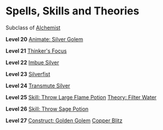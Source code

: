 <!-- TITLE: Philosopher -->
<!-- SUBTITLE: Forever chasing after the stone that embodies their namesakes, Philosopher's are constantly on the hunt for forbidden and lucrative discoveries.  Versed in arcana and science, these great thinkers will stop at nothing to push the boundaries of what is thought to be possible. -->

# Spells, Skills and Theories
Subclass of [Alchemist](alchemist)

**Level 20**
[Animate: Silver Golem](animate-silver-golem)

**Level 21**
[Thinker's Focus](thinker's-focus)

**Level 22**
[Imbue Silver](imbue-silver)

**Level 23**
[Silverfist](silverfist)

**Level 24**
[Transmute Silver](transmute-silver)

**Level 25**
[Skill: Throw Large Flame Potion](throw-large-flame-potion)
[Theory: Filter Water](theory-filter-water)

**Level 26**
[Skill: Throw Sage Potion](throw-sage-potion)

**Level 27**
[Construct: Golden Golem](construct-golden-golem)
[Copper Blitz](copper-blitz)